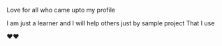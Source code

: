 Love for all who came upto my profile 

I am just a learner and I will help others just by sample project 
That I use 



❤️❤️
